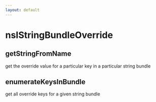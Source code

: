 ```yaml
---
layout: default
---
```


# nsIStringBundleOverride #

## getStringFromName ##

get the override value for a particular key in a particular
string bundle


## enumerateKeysInBundle ##

get all override keys for a given string bundle

